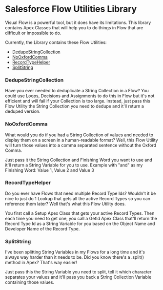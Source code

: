 # Salesforce Flow Utilities Library
Visual Flow is a powerful tool, but it does have its limitations. This library contains Apex Classes that will help you to do things in Flow that are difficult or impossible to do.

Currently, the Library contains these Flow Utilities:
* [DedupeStringCollection](#dedupestringcollection)
* [NoOxfordComma](#nooxfordcomma)
* [RecordTypeHelper](#recordtypehelper)
* [SplitString](#splitstring)

### DedupeStringCollection
Have you ever needed to deduplicate a String Collection in a Flow? You could use Loops, Decisions and Assignments to do this in Flow but it's not efficient and will fail if your Collection is too large. Instead, just pass this Flow Utility the String Collection you need to dedupe and it'll return a deduped version.

### NoOxfordComma
What would you do if you had a String Collection of values and needed to display them on a screen in a human-readable format? Well, this Flow Utility will turn those values into a comma separated sentence without the Oxford Comma.

Just pass it the String Collection and Finishing Word you want to use and it'll return a String Variable for you to use. Example with "and" as my Finishing Word: Value 1, Value 2 and Value 3

### RecordTypeHelper
Do you ever have Flows that need multiple Record Type Ids? Wouldn't it be nice to just do 1 Lookup that gets all the active Record Types so you can reference them later? Well that's what this Flow Utility does.

You first call a Setup Apex Class that gets your active Record Types. Then each time you need to get one, you call a GetId Apex Class that'll return the Record Type Id as a String Variable for you based on the Object Name and Developer Name of the Record Type.

### SplitString
I've been splitting String Variables in my Flows for a long time and it's always way harder than it needs to be. Did you know there's a .split() method in Apex? That's way easier!

Just pass this the String Variable you need to split, tell it which character separates your values and it'll pass you back a String Collection Variable containing those values.

